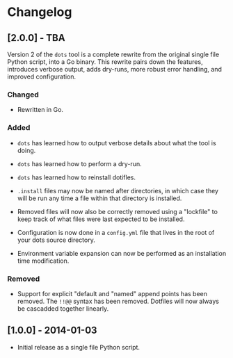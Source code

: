 # Changelog

## [2.0.0] - TBA

Version 2 of the `dots` tool is a complete rewrite from the original single file
Python script, into a Go binary. This rewrite pairs down the features,
introduces verbose output, adds dry-runs, more robust error handling, and
improved configuration.

### Changed

- Rewritten in Go.

### Added

- `dots` has learned how to output verbose details about what the tool is doing.

- `dots` has learned how to perform a dry-run.

- `dots` has learned how to reinstall dotifles.

- `.install` files may now be named after directories, in which case they will
  be run any time a file within that directory is installed.

- Removed files will now also be correctly removed using a "lockfile" to keep
  track of what files were last expected to be installed.

- Configuration is now done in a `config.yml` file that lives in the root of
  your dots source directory.

- Environment variable expansion can now be performed as an installation time
  modification.

### Removed

- Support for explicit "default and "named" append points has been removed. The
  `!!@@` syntax has been removed. Dotfiles will now always be cascadded
  together linearly.

## [1.0.0] - 2014-01-03

- Initial release as a single file Python script.
